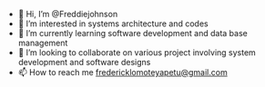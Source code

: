 - 👋 Hi, I’m @Freddiejohnson
- 👀 I’m interested in systems architecture and codes
- 🌱 I’m currently learning software development and data base management
- 💞️ I’m looking to collaborate on various project involving system development and software designs
- 📫 How to reach me fredericklomoteyapetu@gmail.com

<!---
Freddiejohnson/Freddiejohnson is a ✨ special ✨ repository because its `README.md` (this file) appears on your GitHub profile.
You can click the Preview link to take a look at your changes.
--->
